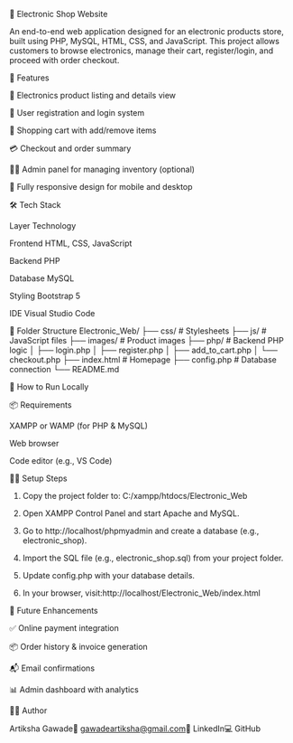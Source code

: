 📱 Electronic Shop Website

An end-to-end web application designed for an electronic products store, built using PHP, MySQL, HTML, CSS, and JavaScript. This project allows customers to browse electronics, manage their cart, register/login, and proceed with order checkout.

🚀 Features

🔌 Electronics product listing and details view

🧾 User registration and login system

🛒 Shopping cart with add/remove items

💳 Checkout and order summary

👩‍💼 Admin panel for managing inventory (optional)

📱 Fully responsive design for mobile and desktop

🛠️ Tech Stack

Layer      Technology

Frontend   HTML, CSS, JavaScript

Backend    PHP

Database   MySQL

Styling    Bootstrap 5

IDE        Visual Studio Code

📂 Folder Structure
Electronic_Web/
├── css/               # Stylesheets
├── js/                # JavaScript files
├── images/            # Product images
├── php/               # Backend PHP logic
│   ├── login.php
│   ├── register.php
│   ├── add_to_cart.php
│   └── checkout.php
├── index.html         # Homepage
├── config.php         # Database connection
└── README.md

🔧 How to Run Locally

📦 Requirements

XAMPP or WAMP (for PHP & MySQL)

Web browser

Code editor (e.g., VS Code)

🧑‍💻 Setup Steps

1) Copy the project folder to:  C:/xampp/htdocs/Electronic_Web
2) Open XAMPP Control Panel and start Apache and MySQL.

3) Go to http://localhost/phpmyadmin and create a database (e.g., electronic_shop).

4) Import the SQL file (e.g., electronic_shop.sql) from your project folder.

5) Update config.php with your database details.

6) In your browser, visit:http://localhost/Electronic_Web/index.html

📌 Future Enhancements

✅ Online payment integration

📦 Order history & invoice generation

📬 Email confirmations

📊 Admin dashboard with analytics

👩‍💻 Author

Artiksha Gawade📧 gawadeartiksha@gmail.com🔗 LinkedIn💻 GitHub
